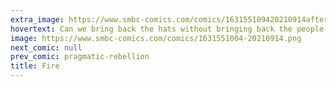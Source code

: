 ```yaml
---
extra_image: https://www.smbc-comics.com/comics/163155109420210914after.png
hovertext: Can we bring back the hats without bringing back the people-burning?
image: https://www.smbc-comics.com/comics/1631551004-20210914.png
next_comic: null
prev_comic: pragmatic-rebellion
title: Fire
---
```



